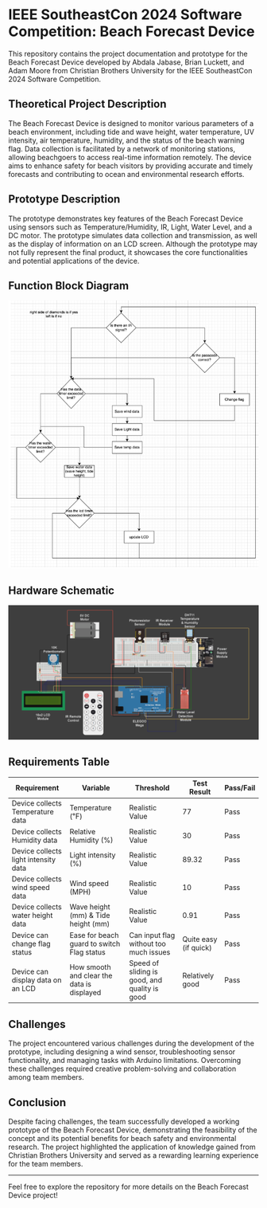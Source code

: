 # IEEE SoutheastCon 2024 Software Competition: Beach Forecast Device

This repository contains the project documentation and prototype for the Beach Forecast Device developed by Abdala Jabase, Brian Luckett, and Adam Moore from Christian Brothers University for the IEEE SoutheastCon 2024 Software Competition.

## Theoretical Project Description

The Beach Forecast Device is designed to monitor various parameters of a beach environment, including tide and wave height, water temperature, UV intensity, air temperature, humidity, and the status of the beach warning flag. Data collection is facilitated by a network of monitoring stations, allowing beachgoers to access real-time information remotely. The device aims to enhance safety for beach visitors by providing accurate and timely forecasts and contributing to ocean and environmental research efforts.

## Prototype Description

The prototype demonstrates key features of the Beach Forecast Device using sensors such as Temperature/Humidity, IR, Light, Water Level, and a DC motor. The prototype simulates data collection and transmission, as well as the display of information on an LCD screen. Although the prototype may not fully represent the final product, it showcases the core functionalities and potential applications of the device.

## Function Block Diagram

![Function Diagram](function_diagram.png)

## Hardware Schematic

![Schematic](hardware_schematic.png)

## Requirements Table

| Requirement                                   | Variable                             | Threshold            | Test Result | Pass/Fail |
|-----------------------------------------------|--------------------------------------|----------------------|--------------|-----------|
| Device collects Temperature data              | Temperature (℉)                     | Realistic Value      | 77           | Pass      |
| Device collects Humidity data                 | Relative Humidity (%)                | Realistic Value      | 30           | Pass      |
| Device collects light intensity data          | Light intensity (%)                  | Realistic Value      | 89.32        | Pass      |
| Device collects wind speed data               | Wind speed (MPH)                     | Realistic Value      | 10           | Pass      |
| Device collects water height data             | Wave height (mm) & Tide height (mm) | Realistic Value      | 0.91         | Pass      |
| Device can change flag status                | Ease for beach guard to switch Flag status | Can input flag without too much issues | Quite easy (if quick) | Pass |
| Device can display data on an LCD            | How smooth and clear the data is displayed | Speed of sliding is good, and quality is good | Relatively good | Pass |


## Challenges

The project encountered various challenges during the development of the prototype, including designing a wind sensor, troubleshooting sensor functionality, and managing tasks with Arduino limitations. Overcoming these challenges required creative problem-solving and collaboration among team members.

## Conclusion

Despite facing challenges, the team successfully developed a working prototype of the Beach Forecast Device, demonstrating the feasibility of the concept and its potential benefits for beach safety and environmental research. The project highlighted the application of knowledge gained from Christian Brothers University and served as a rewarding learning experience for the team members.

---

Feel free to explore the repository for more details on the Beach Forecast Device project!
